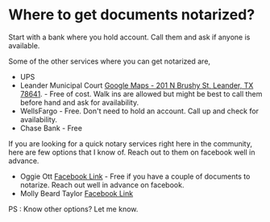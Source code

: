 # Where to get documents notarized?
Start with a bank where you hold account. Call them and ask if anyone is available.

Some of the other services where you can get notarized are,
 * UPS
 * Leander Municipal Court [Google Maps - 201 N Brushy St, Leander, TX 78641](https://maps.app.goo.gl/Fb9kSF7UUXpeWCfc6). - Free of cost. Walk ins are allowed but might be best to call them before hand and ask for availability.
 * WellsFargo - Free. Don't need to hold an account. Call up and check for availability.
 * Chase Bank - Free


If you are looking for a quick notary services right here in the community, here are few options that I know of.
Reach out to them on facebook well in advance.

 * Oggie Ott [Facebook Link](https://www.facebook.com/groups/2558315710915805/user/608456688/) - Free if you have a couple of documents to notarize. Reach out well in advance on facebook.
 * Molly Beard Taylor [Facebook Link](https://www.facebook.com/groups/2558315710915805/user/1253965493)




PS : Know other options? Let me know.


